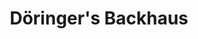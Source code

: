 ---
title: "Döringer's Backhaus"
url: /mannheim/doeringers-backhaus-lameystrasse/
shop: Bäckerei
---